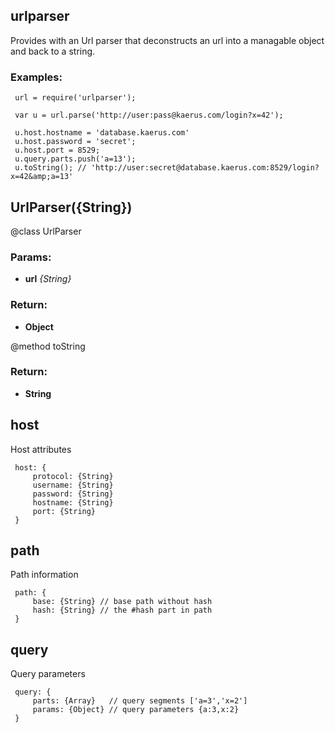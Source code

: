 

<!-- Start index.js -->

## urlparser

Provides with an Url parser that deconstructs an url into a managable object and back to a string.

 ### Examples:
     url = require('urlparser');
     
     var u = url.parse('http://user:pass@kaerus.com/login?x=42');
     
     u.host.hostname = 'database.kaerus.com'
     u.host.password = 'secret';
     u.host.port = 8529;
     u.query.parts.push('a=13');
     u.toString(); // 'http://user:secret@database.kaerus.com:8529/login?x=42&amp;a=13'
     

## UrlParser({String})

@class  UrlParser

### Params: 

* **url** *{String}* 

### Return:

* **Object** 

@method  toString 

### Return:

* **String** 

## host

Host attributes

     host: {
         protocol: {String}
         username: {String}
         password: {String}
         hostname: {String}
         port: {String}
     }
     

## path

Path information

     path: {
         base: {String} // base path without hash
         hash: {String} // the #hash part in path
     }
     

## query

Query parameters

     query: {
         parts: {Array}   // query segments ['a=3','x=2'] 
         params: {Object} // query parameters {a:3,x:2}
     }
     

<!-- End index.js -->


